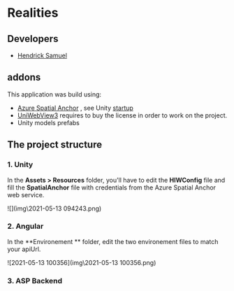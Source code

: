 # Realities



## Developers

* [Hendrick Samuel](https://github.com/HendrickSamuel)



## addons

This application was build using:

* [Azure Spatial Anchor](https://azure.microsoft.com/fr-fr/services/spatial-anchors/) , see Unity [startup](https://docs.microsoft.com/fr-fr/azure/spatial-anchors/unity-overview)
* [UniWebView3](https://uniwebview.com/) requires to buy the license in order to work on the project.
* Unity models prefabs



## The project structure

### 1. Unity 

In the **Assets > Resources** folder, you'll have to edit the **HIWConfig** file and fill the **SpatialAnchor** file with credentials from the Azure Spatial Anchor web service.

![](img\2021-05-13 094243.png)

### 2. Angular

In the **Environement ** folder, edit the two environement files to match your apiUrl. 

![2021-05-13 100356](img\2021-05-13 100356.png)



### 3. ASP Backend 